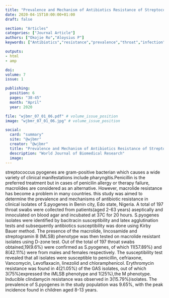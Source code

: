 ```yaml
---
title: "Prevalence and Mechanism of Antibiotics Resistance of Streptococcus Pyogenes Isolated From Patients With Throat Infection in Benin City Edo State Nigeria"
date: 2020-04-15T10:00:00+01:00
draft: false

section: "Articles"
categories: ["Journal Article"]
authors: ["Okojie Ro","Aloysius P"]
keywords: ["Antibiotics","resistance","prevalence","throat","infection"]

outputs: 
- html
- amp

doi:
volume: 7
issue: 1

publishing:
  position: 6
  pages: "38-45"
  month: "April"
  year: 2020

file: "wjbmr_07_01_06.pdf" # volume_issue_position
image: "wjbmr_07_01_06.jpg" # volume_issue_position

social:
  card: "summary"
  site: "@wjbmr"
  creator: "@wjbmr"
  title: "Prevalence and Mechanism of Antibiotics Resistance of Streptococcus Pyogenes Isolated From Patients With Throat Infection in Benin City Edo State Nigeria"
  description: "World Journal of Biomedical Research"
  image:
---
```

streptococcus pyogenes are gram-positive bacterian which causes a wide variety of clinical manifestations include pharyngitis.Penicillin is the preferred treatment but in cases of penicilin allergy or therapy failure, macrolides are considered as an alternative. However, macrolide resistance has become a problem in many countries. this study was aimed to determine the prevalence and mechanisms of antibiotic resistance in clinical isolates of S.pyogenes in Benin city, Edo state, Nigeria. A total of 197 throat swabs were collected from patients(aged 2-63 years) aseptically and innoculated on blood agar and incubated at 37C for 20 hours. S.pyogenes isolates were identified by bacitracin susceptibility and latex agglutination tests and subsequently antibiotics susceptibility was done using Kirby Bauer method. The presence of the macrolide, lincosamide and streptogramin B (MLSB) phenotype was then tested on macrolide resistant isolates using D-zone test. Out of the total of 197 throat swabs obtained,19(9.6%) were confirmed as S.pyogenes, of which 11(57.89%) and 8(42.11%) were from males and females respectively. The susceptibility test revealed that all isolates were susceptible to penicillin, cefriaxone, Vancomycin, Levoflaxacin, linezolid and chloramphenicol. Erythromycin resistance was found in 4(21.05%) of the GAS isolates, out of which 3(75%)expressed the iMLSB phenotype and 1(25%),the M phenotype. Inducible clindamycin resistance was observed in 3(15.79%)isolates. The prevalence of S.pyogenes in the study population was 9.65%, with the peak incidence found in children aged 8-13 years.